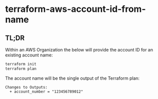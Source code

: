# terraform-aws-account-id-from-name

## TL;DR
Within an AWS Organization the below will provide the account ID for an existing account name:

```bash
terraform init
terraform plan    
```

The account name will be the single output of the Terraform plan:

```
Changes to Outputs:
  + account_number = "123456789012"
```
